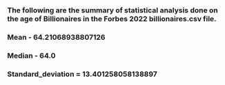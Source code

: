 ### The following are the summary of statistical analysis done on the age of Billionaires in the Forbes 2022 billionaires.csv file. 

### Mean - 64.21068938807126<br>
### Median - 64.0<br>
### Standard_deviation = 13.401258058138897
